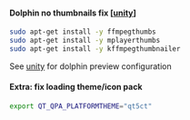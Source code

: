 #### Dolphin no thumbnails fix [[unity]]
```bash
sudo apt-get install -y ffmpegthumbs
sudo apt-get install -y mplayerthumbs
sudo apt-get install -y kffmpegthumbnailer
```
See [unity] for dolphin preview configuration
#### Extra: fix loading theme/icon pack
```bash
export QT_QPA_PLATFORMTHEME="qt5ct"
```

[unity]: https://askubuntu.com/questions/411891/dolphin-does-not-show-thumbnails
